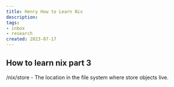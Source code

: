 ```yaml
---
title: Henry How to Learn Nix
description:
tags:
- inbox
- research
created: 2023-07-17
---
```


## How to learn nix part 3

/nix/store - The location in the file system where store objects live.

